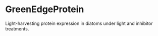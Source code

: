 # GreenEdgeProtein
Light-harvesting protein expression in diatoms under light and inhibitor treatments.
